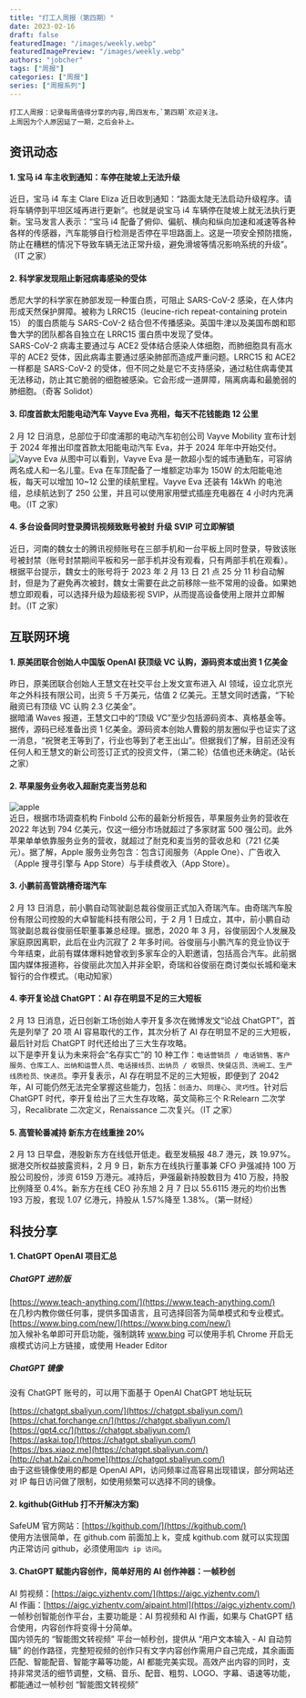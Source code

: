 ```yaml
---
title: "打工人周报（第四期）"
date: 2023-02-16
draft: false
featuredImage: "/images/weekly.webp"
featuredImagePreview: "/images/weekly.webp"
authors: "jobcher"
tags: ["周报"]
categories: ["周报"]
series: ["周报系列"]
---
```


```
打工人周报：记录每周值得分享的内容,周四发布,`第四期`欢迎关注。  
上周因为个人原因延了一期，之后会补上。
```

## 资讯动态

#### 1. 宝马 i4 车主收到通知：车停在陡坡上无法升级

近日，宝马 i4 车主 Clare Eliza 近日收到通知：“路面太陡无法启动升级程序。请将车辆停到平坦区域再进行更新”。也就是说宝马 i4 车辆停在陡坡上就无法执行更新。宝马发言人表示：“宝马 i4 配备了俯仰、偏航、横向和纵向加速和减速等各种各样的传感器，汽车能够自行检测是否停在平坦路面上。这是一项安全预防措施，防止在糟糕的情况下导致车辆无法正常升级，避免滑坡等情况影响系统的升级”。（IT 之家）

#### 2. 科学家发现阻止新冠病毒感染的受体

悉尼大学的科学家在肺部发现一种蛋白质，可阻止 SARS-CoV-2 感染，在人体内形成天然保护屏障。被称为 LRRC15（leucine-rich repeat-containing protein 15） 的蛋白质能与 SARS-CoV-2 结合但不传播感染。英国牛津以及美国布朗和耶鲁大学的团队都各自独立在 LRRC15 蛋白质中发现了受体。  
SARS-CoV-2 病毒主要通过与 ACE2 受体结合感染人体细胞，而肺细胞具有高水平的 ACE2 受体，因此病毒主要通过感染肺部而造成严重问题。LRRC15 和 ACE2 一样都是 SARS-CoV-2 的受体，但不同之处是它不支持感染，通过粘住病毒使其无法移动，防止其它脆弱的细胞被感染。它会形成一道屏障，隔离病毒和最脆弱的肺细胞。（奇客 Solidot）

#### 3. 印度首款太阳能电动汽车 Vayve Eva 亮相，每天不花钱能跑 12 公里

2 月 12 日消息，总部位于印度浦那的电动汽车初创公司 Vayve Mobility 宣布计划于 2024 年推出印度首款太阳能电动汽车 Eva，并于 2024 年年中开始交付。  
![Vayve Eva](/images/63e98d8c8ad13.png)
从图中可以看到，Vayve Eva 是一款超小型的城市通勤车，可容纳两名成人和一名儿童。Eva 在车顶配备了一堆额定功率为 150W 的太阳能电池板，每天可以增加 10~12 公里的续航里程。Vayve Eva 还装有 14kWh 的电池组，总续航达到了 250 公里，并且可以使用家用壁式插座充电器在 4 小时内充满电。（IT 之家）

#### 4. 多台设备同时登录腾讯视频致账号被封 升级 SVIP 可立即解锁

近日，河南的魏女士的腾讯视频账号在三部手机和一台平板上同时登录，导致该账号被封禁（账号封禁期间平板和另一部手机并没有观看，只有两部手机在观看）。根据平台提示，魏女士的账号将于 2023 年 2 月 13 日 21 点 25 分 11 秒自动解封，但是为了避免再次被封，魏女士需要在此之前移除一些不常用的设备。如果她想立即观看，可以选择升级为超级影视 SVIP，从而提高设备使用上限并立即解封。（IT 之家）

## 互联网环境

#### 1. 原美团联合创始人中国版 OpenAI 获顶级 VC 认购，源码资本或出资 1 亿美金

昨日，原美团联合创始人王慧文在社交平台上发文宣布进入 AI 领域，设立北京光年之外科技有限公司，出资 5 千万美元，估值 2 亿美元。王慧文同时透露，“下轮融资已有顶级 VC 认购 2.3 亿美金”。  
据暗涌 Waves 报道，王慧文口中的“顶级 VC”至少包括源码资本、真格基金等。据传，源码已经准备出资 1 亿美金。源码资本创始人曹毅的朋友圈似乎也证实了这一消息，“祝贺老王等到了，行业也等到了老王出山”。但据我们了解，目前还没有任何人和王慧文的新公司签订正式的投资文件，（第二轮）估值也还未确定。(站长之家）

#### 2. 苹果服务业务收入超耐克麦当劳总和

![apple](/images/63e98d6568616.png)  
近日，根据市场调查机构 Finbold 公布的最新分析报告，苹果服务业务的营收在 2022 年达到 794 亿美元，仅这一细分市场就超过了多家财富 500 强公司。此外苹果单单依靠服务业务的营收，就超过了耐克和麦当劳的营收总和（721 亿美元）。据了解，Apple 服务业务包含：包含订阅服务（Apple One）、广告收入（Apple 搜寻引擎与 App Store）与手续费收入（App Store）。

#### 3. 小鹏前高管跳槽奇瑞汽车

2 月 13 日消息，前小鹏自动驾驶副总裁谷俊丽正式加入奇瑞汽车。由奇瑞汽车股份有限公司控股的大卓智能科技有限公司，于 2 月 1 日成立，其中，前小鹏自动驾驶副总裁谷俊丽任职董事兼总经理。据悉，2020 年 3 月，谷俊丽因个人发展及家庭原因离职，此后在业内沉寂了 2 年多时间。谷俊丽与小鹏汽车的竞业协议于今年结束，此前有媒体爆料她曾收到多家车企的入职邀请，包括高合汽车。此前据国内媒体报道称，谷俊丽此次加入并非全职，奇瑞和谷俊丽在商讨类似长城和毫末智行的合作模式。（电动知家）

#### 4. 李开复论战 ChatGPT：AI 存在明显不足的三大短板

2 月 13 日消息，近日创新工场创始人李开复多次在微博发文“论战 ChatGPT”，首先是列举了 20 项 AI 容易取代的工作，其次分析了 AI 存在明显不足的三大短板，最后针对后 ChatGPT 时代还给出了三大生存攻略。  
以下是李开复认为未来将会“名存实亡”的 10 种工作：`电话营销员 / 电话销售、客户服务、仓库工人、出纳和运营人员、电话接线员、出纳员 / 收银员、快餐店员、洗碗工、生产线质检员、快递员`。李开复表示，AI 存在明显不足的三大短板，即便到了 2042 年，AI 可能仍然无法完全掌握这些能力，包括：`创造力`、`同理心`、`灵巧性`。针对后 ChatGPT 时代，李开复给出了三大生存攻略，英文简称三个 R:Relearn 二次学习，Recalibrate 二次定义，Renaissance 二次复兴。（IT 之家）

#### 5. 高管轮番减持 新东方在线重挫 20%

2 月 13 日早盘，港股新东方在线低开低走。截至发稿报 48.7 港元，跌 19.97%。据港交所权益披露资料，2 月 9 日，新东方在线执行董事兼 CFO 尹强减持 100 万股公司股份，涉资 6159 万港元。减持后，尹强最新持股数目为 410 万股，持股比例降至 0.4%。新东方在线 CEO 孙东旭 2 月 7 日以 55.6115 港元的均价出售 193 万股，套现 1.07 亿港元，持股从 1.57%降至 1.38%。（第一财经）

## 科技分享

#### 1. ChatGPT OpenAI 项目汇总

##### ChatGPT 进阶版

[https://www.teach-anything.com/](https://www.teach-anything.com/)  
在几秒内教你做任何事，提供多国语言，且可选择回答为简单模式和专业模式。  
[https://www.bing.com/new/](https://www.bing.com/new/)  
加入候补名单即可开启功能，强制跳转 www.bing 可以使用手机 Chrome 开启无痕模式访问上方链接，或使用 Header Editor

##### ChatGPT 镜像

没有 ChatGPT 账号的，可以用下面基于 OpenAI ChatGPT 地址玩玩

[https://chatgpt.sbaliyun.com/](https://chatgpt.sbaliyun.com/)  
[https://chat.forchange.cn/](https://chatgpt.sbaliyun.com/)  
[https://gpt4.cc/](https://chatgpt.sbaliyun.com/)  
[https://askai.top/](https://chatgpt.sbaliyun.com/)  
[https://bxs.xiaoz.me](https://chatgpt.sbaliyun.com/)  
[http://chat.h2ai.cn/home](https://chatgpt.sbaliyun.com/)  
由于这些镜像使用的都是 OpenAI API，访问频率过高容易出现错误，部分网站还对 IP 每日访问做了限制，如使用频繁可以选择不同的镜像。

#### 2. kgithub(GitHub 打不开解决方案)

SafeUM 官方网站：[https://kgithub.com/](https://kgithub.com/)  
使用方法很简单，在 github.com 前面加上 k，变成 kgithub.com 就可以实现国内正常访问 github，必须使用`国内 ip 访问`。

#### 3. ChatGPT 赋能内容创作，简单好用的 AI 创作神器：一帧秒创

AI 剪视频：[https://aigc.yizhentv.com/](https://aigc.yizhentv.com/)  
AI 作画：[https://aigc.yizhentv.com/aipaint.html](https://aigc.yizhentv.com/)  
一帧秒创智能创作平台，主要功能是：AI 剪视频和 AI 作画，如果与 ChatGPT 结合使用，内容创作将变得十分简单。  
国内领先的 “智能图文转视频” 平台一帧秒创，提供从 “用户文本输入 - AI 自动剪辑” 的创作路径，完整短视频的创作只有文字内容创作需用户自己完成，其余画面匹配、智能配音、智能字幕等功能，AI 都能完美实现。高效产出内容的同时，支持非常灵活的细节调整，文稿、音乐、配音、粗剪、LOGO、字幕、语速等功能，都能通过一帧秒创 “智能图文转视频”
